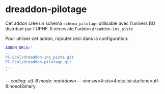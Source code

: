 # dreaddon-pilotage

Cet addon crée un schéma `schema_pilotage` utilisable avec l'univers BO
distribué par l'UPHF. Il nécessite l'addon `dreaddon-ins_piste`

Pour utiliser cet addon, rajouter ceci dans la configuration:
~~~sh
ADDON_URLS="
...
PC-Scol/dreaddon-ins_piste.git
PC-Scol/dreaddon-pilotage.git
...
"
~~~

-*- coding: utf-8 mode: markdown -*- vim:sw=4:sts=4:et:ai:si:sta:fenc=utf-8:noeol:binary